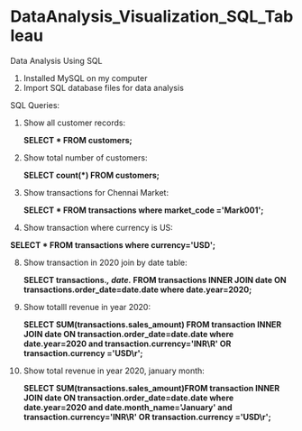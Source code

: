# DataAnalysis_Visualization_SQL_Tableau
Data Analysis Using SQL
1. Installed MySQL on my computer
2. Import SQL database files for data analysis

SQL Queries:
1. Show all customer records:

    __SELECT * FROM customers;__
   
3. Show total number of customers:
 
   __SELECT count(*) FROM customers;__
   
5. Show transactions for Chennai Market:

    __SELECT * FROM transactions where market_code ='Mark001';__
   
7. Show transaction where currency is US:
 
  __SELECT * FROM transactions where currency='USD';__

8. Show transaction in 2020 join by date table:
 
   __SELECT transactions.*,
   date.* FROM transactions INNER JOIN date ON transactions.order_date=date.date where date.year=2020;__

9. Show totalll revenue in year 2020:
    
    __SELECT SUM(transactions.sales_amount) FROM transaction INNER JOIN date ON
   transaction.order_date=date.date where date.year=2020 and transaction.currency='INR\R' OR
   transaction.currency ='USD\r';__

11. Show total revenue in year 2020, january month:
    
    __SELECT SUM(transactions.sales_amount)FROM transaction INNER JOIN date ON
     transaction.order_date=date.date where date.year=2020 and date.month_name='January' and
    transaction.currency='INR\R' OR transaction.currency ='USD\r';__
    
